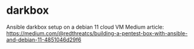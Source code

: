 # darkbox

Ansible darkbox setup on a debian 11 cloud VM
Medium article: https://medium.com/@redthreatcs/building-a-pentest-box-with-ansible-and-debian-11-4851046d29f6
